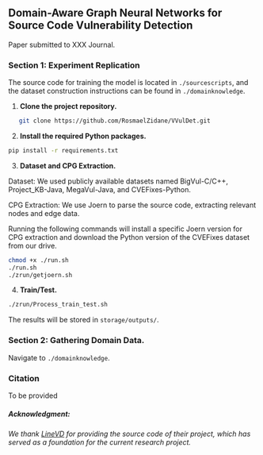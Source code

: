 ## Domain-Aware Graph Neural Networks for Source Code Vulnerability Detection
Paper submitted to XXX Journal.

### Section 1: Experiment Replication

The source code for training the model is located in `./sourcescripts`, and the dataset construction instructions can be found in `./domainknowledge`.

1. **Clone the project repository.**

```bash
   git clone https://github.com/RosmaelZidane/VVulDet.git
```

2. **Install the required Python packages.**

```bash
pip install -r requirements.txt
```
3. **Dataset and CPG Extraction.**

Dataset: We used publicly available datasets named BigVul-C/C++, Project_KB-Java, MegaVul-Java, and CVEFixes-Python.

CPG Extraction: We use Joern to parse the source code, extracting relevant nodes and edge data.

Running the following commands will install a specific Joern version for CPG extraction and download the Python version of the CVEFixes dataset from our drive.

```bash
chmod +x ./run.sh
./run.sh
./zrun/getjoern.sh
```

4. **Train/Test.**

```bash
./zrun/Process_train_test.sh
```

The results will be stored in ```storage/outputs/```.



### Section 2: **Gathering Domain Data.**

Navigate to ```./domainknowledge```.




### Citation

To be provided


##### Acknowledgment:
###### We thank [LineVD](https://github.com/davidhin/linevd) for providing the source code of their project, which has served as a foundation for the current research project.
